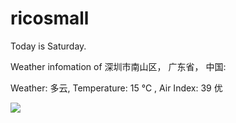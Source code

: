 # ricosmall

Today is Saturday.

Weather infomation of 深圳市南山区， 广东省， 中国: 

Weather: 多云, Temperature: 15 ℃ , Air Index: 39 优

<img src="https://github-readme-stats.vercel.app/api?username=ricosmall&show_icons=true" />

